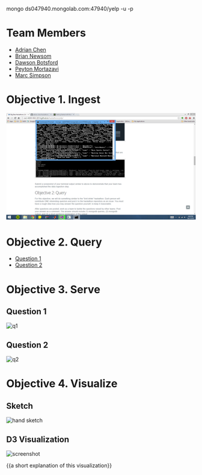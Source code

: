 mongo ds047940.mongolab.com:47940/yelp -u <dbuser> -p <dbpassword>

# Team Members

* [Adrian Chen](https://github.com/adrian-chen)
* [Brian Newsom](https://github.com/BrianNewsom)
* [Dawson Botsford](https://github.com/dawsonbotsford)
* [Peyton Mortazavi](https://github.com/peymanmortazavi)
* [Marc Simpson](https://github.com/marsi8397)

# Objective 1. Ingest

![screenshot of terminal output of a successful query](obj1.png?raw=true) 

# Objective 2. Query

* [Question 1](link-to-an-issue)
* [Question 2](link-to-an-issue)

# Objective 3. Serve

## Question 1

![q1](screenshot.png?raw=true)


## Question 2

![q2](screenshot.png?raw=true) 

# Objective 4. Visualize

## Sketch

![hand sketch](photo.png?raw=true) 

## D3 Visualization

![screenshot](screenshot.png?raw=true)

{{a short explanation of this visualization}}
